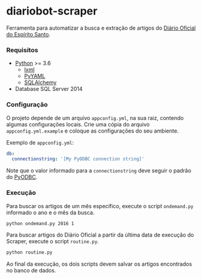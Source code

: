 # diariobot-scraper
Ferramenta para automatizar a busca e extração de artigos do [Diário Oficial do Espírito Santo](http://ioes.dio.es.gov.br/portal/visualizacoes/diario_oficial).

### Requisitos
 - [Python](https://www.python.org/) >= 3.6
   - [lxml](http://lxml.de/)
   - [PyYAML](http://pyyaml.org/wiki/PyYAML)
   - [SQLAlchemy](https://www.sqlalchemy.org/)
 - Database SQL Server 2014

### Configuração
O projeto depende de um arquivo `appconfig.yml`, na sua raiz, contendo algumas configurações locais. Crie uma cópia do arquivo `appconfig.yml.example` e coloque as configurações do seu ambiente.

Exemplo de `appconfig.yml`:
``` yaml
db:
  connectionstring: '[My PyODBC connection string]'
```
Note que o valor informado para a `connectionstring` deve seguir o padrão do [PyODBC](http://docs.sqlalchemy.org/en/latest/dialects/mssql.html#pass-through-exact-pyodbc-string).

### Execução
Para buscar os artigos de um mês específico, execute o script `ondemand.py` informado o ano e o mês da busca.
``` bash
python ondemand.py 2016 1
```
Para buscar artigos do Diário Oficial a partir da última data de execução do Scraper, execute o script `routine.py`.
``` bash
python routine.py
```
Ao final da execução, os dois scripts devem salvar os artigos encontrados no banco de dados.
